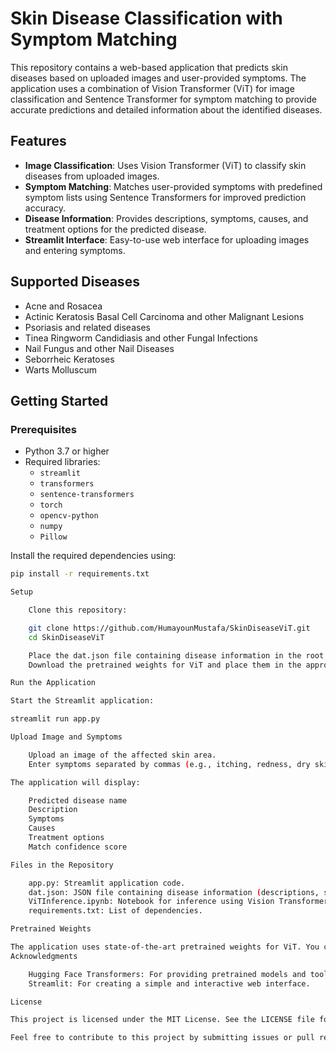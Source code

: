 # Skin Disease Classification with Symptom Matching

This repository contains a web-based application that predicts skin diseases based on uploaded images and user-provided symptoms. The application uses a combination of Vision Transformer (ViT) for image classification and Sentence Transformer for symptom matching to provide accurate predictions and detailed information about the identified diseases.

## Features
- **Image Classification**: Uses Vision Transformer (ViT) to classify skin diseases from uploaded images.
- **Symptom Matching**: Matches user-provided symptoms with predefined symptom lists using Sentence Transformers for improved prediction accuracy.
- **Disease Information**: Provides descriptions, symptoms, causes, and treatment options for the predicted disease.
- **Streamlit Interface**: Easy-to-use web interface for uploading images and entering symptoms.

## Supported Diseases
- Acne and Rosacea
- Actinic Keratosis Basal Cell Carcinoma and other Malignant Lesions
- Psoriasis and related diseases
- Tinea Ringworm Candidiasis and other Fungal Infections
- Nail Fungus and other Nail Diseases
- Seborrheic Keratoses
- Warts Molluscum

## Getting Started

### Prerequisites
- Python 3.7 or higher
- Required libraries:
  - `streamlit`
  - `transformers`
  - `sentence-transformers`
  - `torch`
  - `opencv-python`
  - `numpy`
  - `Pillow`

Install the required dependencies using:
```bash
pip install -r requirements.txt

Setup

    Clone this repository:

    git clone https://github.com/HumayounMustafa/SkinDiseaseViT.git
    cd SkinDiseaseViT

    Place the dat.json file containing disease information in the root directory.
    Download the pretrained weights for ViT and place them in the appropriate folder.

Run the Application

Start the Streamlit application:

streamlit run app.py

Upload Image and Symptoms

    Upload an image of the affected skin area.
    Enter symptoms separated by commas (e.g., itching, redness, dry skin).

The application will display:

    Predicted disease name
    Description
    Symptoms
    Causes
    Treatment options
    Match confidence score

Files in the Repository

    app.py: Streamlit application code.
    dat.json: JSON file containing disease information (descriptions, symptoms, causes, and treatments).
    ViTInference.ipynb: Notebook for inference using Vision Transformer.
    requirements.txt: List of dependencies.

Pretrained Weights

The application uses state-of-the-art pretrained weights for ViT. You can download them here.
Acknowledgments

    Hugging Face Transformers: For providing pretrained models and tools.
    Streamlit: For creating a simple and interactive web interface.

License

This project is licensed under the MIT License. See the LICENSE file for details.

Feel free to contribute to this project by submitting issues or pull requests!
